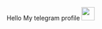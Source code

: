 Hello My telegram profile <a href="https://t.me/Shuhratbek3771"> 
<img src="https://upload.wikimedia.org/wikipedia/commons/8/82/Telegram_logo.svg" width="30px">
</a>




